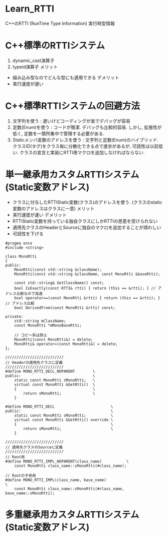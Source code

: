 # Learn_RTTI
C++のRTTI (RunTime Type Information) 実行時型情報

# C++標準のRTTIシステム
1. dynamic_cast演算子
2. typeid演算子
メリット  
+ 組み込み型なのでどんな型にも適用できる
デメリット  
+ 実行速度が遅い

# C++標準RTTIシステムの回避方法
1. 文字列を使う : 遅いけどコーディングが楽でデバッグが容易
2. 定数(Enum)を使う : コードが簡潔. デバッグも比較的容易. しかし, 拡張性が低く, 定数を一箇所集中で管理する必要がある.
3. Staticメンバ変数のアドレスを使う : 文字列と定数(Enum)のハイブリッド. クラスID(タグ)をクラス毎に分散化できる点で進歩があるが, 可読性は以前低い. クラスの宣言と実装にRTTI用マクロを追加しなければならない.

# 単一継承用カスタムRTTIシステム(Static変数アドレス)
+ クラスに付与したRTTIStatic変数(クラス)のアドレスを使う. (クラスのstatic変数のアドレスはクラスに一意)
メリット  
+ 実行速度が速い
デメリット  
+ RTTIStatic変数を持っている独自クラスにしかRTTIの恩恵を受けられない
+ 適用先クラスのHeaderとSourceに独自のマクロを追加することが煩わしい
+ 可読性を下げる
```
#pragma once
#include <string>

class MonoRtti
{
public:
    MonoRtti(const std::string &className);
    MonoRtti(const std::string &className, const MonoRtti &baseRtti);

    const std::string& GetClassName() const;
    bool IsExactly(const RTTI& rtti) { return (this == &rtti); } // アドレス比較なので高速
    bool operator==(const MonoRtti &rtti) { return (this == &rtti); } // アドレス比較
    bool DerivedFrom(const MonoRtti &rtti) const;

private:
    std::string mClassName;
    const MonoRtti *mMonoBaseRtti;

    // コピー系は禁止
    MonoRtti(const MonoRtti&) = delete;
    MonoRtti& operator=(const MonoRtti&) = delete;
};

//////////////////////////
// Headerの適用先クラスに定義
//////////////////////////
#define MONO_RTTI_DECL_NOPARENT        \
public:                                \
    static const MonoRtti sMonoRtti;   \
    virtual const MonoRtti &GetRtti()  \
    {                                  \
        return sMonoRtti;              \
    }

#define MONO_RTTI_DECL                         \
public:                                        \
    static const MonoRtti sMonoRtti;           \
    virtual const MonoRtti &GetRtti() override \
    {                                          \
        return sMonoRtti;                      \
    }

//////////////////////////
// 適用先クラスのSourceに定義
//////////////////////////
// Root用
#define MONO_RTTI_IMPL_NOPARENT(class_name)           \
    const MonoRtti class_name::sMonoRtti(#class_name);

// Rootの子孫用
#define MONO_RTTI_IMPL(class_name, base_name)                               \
    const MonoRtti class_name::sMonoRtti(#class_name, base_name::sMonoRtti);
```


# 多重継承用カスタムRTTIシステム(Static変数アドレス)


